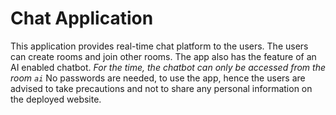 # Chat Application
This application provides real-time chat platform to the users. The users can create rooms and join other rooms. The app also has the feature of an AI enabled chatbot.
*For the time, the chatbot can only be accessed from the room `ai`*
No passwords are needed, to use the app, hence the users are advised to take precautions and not to share any personal information on the deployed website.
